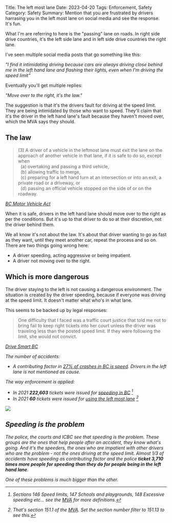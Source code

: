Title: The left most lane
Date: 2023-04-20
Tags: Enforcement, Safety
Category: Safety
Summary: Mention that you are frustrated by drivers harrasing you in the left most lane on social media and see the response. It's fun.

What I'm are referring to here is the "passing" lane on roads. In right side drive countries, it's the left side lane and in left side drive countries the right lane.

I've seen multiple social media posts that go something like this:

*"I find it intimidating driving because cars are always driving close behind me in the left hand lane and flashing their lights, even when I'm driving the speed limit"*

Eventually you'll get multiple replies:

*"Move over to the right, it's the law."*

The suggestion is that it's the drivers fault for driving at the speed limit. They are being intimidated by those who want to speed. They'll claim that it's the driver in the left hand lane's fault because they haven't moved over, which the MVA says they should. 

## The law

<blockquote>
(3) A driver of a vehicle in the leftmost lane must exit the lane on the approach of another vehicle in that lane, if it is safe to do so, except when<br>
&nbsp;&nbsp;(a) overtaking and passing a third vehicle,<br>
&nbsp;&nbsp;(b) allowing traffic to merge,<br>
&nbsp;&nbsp;(c) preparing for a left hand turn at an intersection or into an exit, a private road or a driveway, or<br>
&nbsp;&nbsp;(d) passing an official vehicle stopped on the side of or on the roadway.<br>
</blockquote>
<cite><a href="https://www.bclaws.gov.bc.ca/civix/document/id/complete/statreg/96318_05">BC Motor Vehicle Act</a></cite>

When it is safe, drivers in the left hand lane should move over to the right as per the conditions. But it's up to that driver to do so at their discretion, not the driver behind them. 

We all know it's not about the law. It's about that driver wanting to go as fast as they want, until they meet another car, repeat the process and so on. There are two things going wrong here:

* A driver speeding, acting aggressive or being impatient.
* A driver not moving over to the right.

## Which is more dangerous

The driver staying to the left is not causing a dangerous environment. The situation is created by the driver speeding, because if everyone was driving at the speed limit. It doesn't matter what who's in what lane.

This seems to be backed up by legal responses:

<blockquote>
One difficulty that I faced was a traffic court justice that told me not to bring fail to keep right tickets into her court unless the driver was traveling less than the posted speed limit. If they were following the limit, she would not convict.
</blockquote>
<cite><a href="https://www.drivesmartbc.ca/lanes/left-lane-blockers">Drive Smart BC</a><cite>

The number of accidents:

* A contributing factor in [27% of crashes in BC is speed](https://public.tableau.com/app/profile/icbc/viz/QuickStatistics-Contributingfactors/Contributingfactors). Drivers in the left lane is not mentioned as cause.

The way enforcement is applied:

* In 2021 **222,603** tickets were issued for [speeding in BC](https://public.tableau.com/app/profile/icbc/viz/Contraventions-2021/2021Speeding) [^1]
* In 2021 **60** tickets were issued for [using the left most lane](https://public.tableau.com/app/profile/icbc/viz/Contraventions-2021/2021Contraventions) [^2]

<img src="{static}/images/speeding-vs-left-lane.png" />

## Speeding is the problem

The police, the courts and ICBC see that speeding is the problem. These groups are the ones that help people after an accident, they know what's going. And it's the speeders, the ones who are impatient with other drivers who are the problem - not the ones driving at the speed limit. Almost 1/3 of accidents have speeding as contributing factor and the police **ticket 3,710 times more people for speeding than they do for people being in the left hand lane**.

One of these problems is much bigger than the other.

[^1]: Sections 146 Speed limits, 147 Schools and playgrounds, 148 Excessive speeding etc... see the [MVA](https://www.bclaws.gov.bc.ca/civix/document/id/complete/statreg/96318_05) for more definitions.
[^2]: That's section 151.1 of the [MVA](https://www.bclaws.gov.bc.ca/civix/document/id/complete/statreg/96318_05). Set the section number filter to 151.13 to see this.